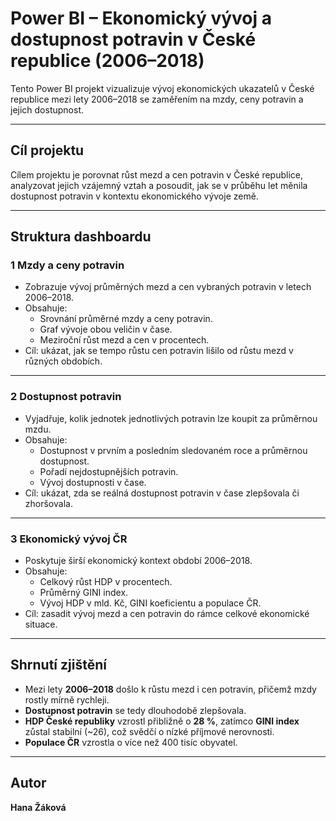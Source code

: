 # Power BI – Ekonomický vývoj a dostupnost potravin v České republice (2006–2018)

Tento Power BI projekt vizualizuje vývoj ekonomických ukazatelů v České republice mezi lety 2006–2018 se zaměřením na mzdy, ceny potravin a jejich dostupnost.  

---

## Cíl projektu
Cílem projektu je porovnat růst mezd a cen potravin v České republice, analyzovat jejich vzájemný vztah a posoudit, jak se v průběhu let měnila dostupnost potravin v kontextu ekonomického vývoje země.

---

## Struktura dashboardu

### 1 **Mzdy a ceny potravin**
- Zobrazuje vývoj průměrných mezd a cen vybraných potravin v letech 2006–2018.  
- Obsahuje:
  - Srovnání průměrné mzdy a ceny potravin.  
  - Graf vývoje obou veličin v čase.  
  - Meziroční růst mezd a cen v procentech.  
- Cíl: ukázat, jak se tempo růstu cen potravin lišilo od růstu mezd v různých obdobích.

---

### 2 **Dostupnost potravin**
- Vyjadřuje, kolik jednotek jednotlivých potravin lze koupit za průměrnou mzdu.  
- Obsahuje:
  - Dostupnost v prvním a posledním sledovaném roce a průměrnou dostupnost.  
  - Pořadí nejdostupnějších potravin.  
  - Vývoj dostupnosti v čase.  
- Cíl: ukázat, zda se reálná dostupnost potravin v čase zlepšovala či zhoršovala.

---

### 3 **Ekonomický vývoj ČR**
- Poskytuje širší ekonomický kontext období 2006–2018.  
- Obsahuje:
  - Celkový růst HDP v procentech.  
  - Průměrný GINI index.  
  - Vývoj HDP v mld. Kč, GINI koeficientu a populace ČR.  
- Cíl: zasadit vývoj mezd a cen potravin do rámce celkové ekonomické situace.

---

## Shrnutí zjištění
- Mezi lety **2006–2018** došlo k růstu mezd i cen potravin, přičemž mzdy rostly mírně rychleji.  
- **Dostupnost potravin** se tedy dlouhodobě zlepšovala.  
- **HDP České republiky** vzrostl přibližně o **28 %**, zatímco **GINI index** zůstal stabilní (~26), což svědčí o nízké příjmové nerovnosti.  
- **Populace ČR** vzrostla o více než 400 tisíc obyvatel.

---

## Autor
**Hana Žáková**  
